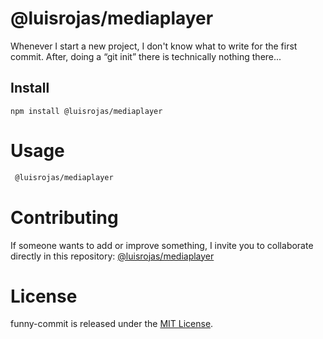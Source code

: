 # @luisrojas/mediaplayer

Whenever I start a new project, I don't know what to write for the first commit. After, doing a “git init” there is technically nothing there...

## Install

```npm
npm install @luisrojas/mediaplayer
```

# Usage

```bash
 @luisrojas/mediaplayer
```

# Contributing

If someone wants to add or improve something, I invite you to collaborate directly in this repository: [@luisrojas/mediaplayer](https://github.com/Lanzarot98/professional-course-js)

# License

funny-commit is released under the [MIT License](https://opensource.org/licenses/MIT).